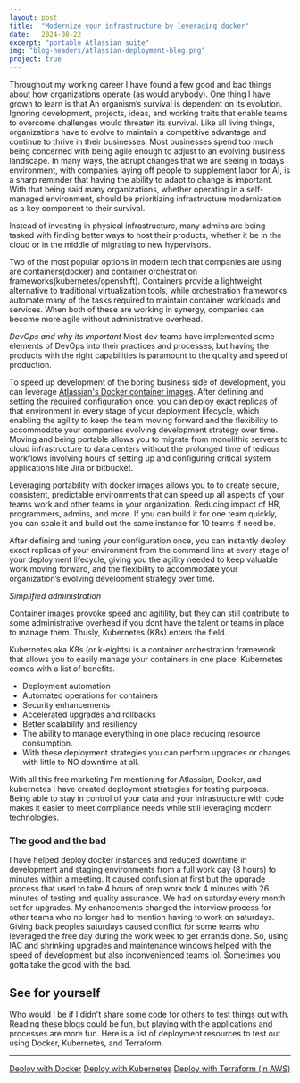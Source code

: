 ```yaml
---
layout: post
title:  "Modernize your infrastructure by leveraging docker"
date:   2024-08-22
excerpt: "portable Atlassian suite"
img: "blog-headers/atlassian-deployment-blog.png"
project: true
---
```


Throughout my working career I have found a few good and bad things about how organizations operate (as would anybody). One thing I have grown to learn is that An organism’s survival is dependent on its evolution. Ignoring development, projects, ideas, and working traits that enable teams to overcome challenges would threaten its survival. Like all living things,  organizations have to evolve to maintain a competitive advantage and continue to thrive in their businesses. Most businesses spend too much being concerned with being agile enough to adjust to an evolving business landscape. In many ways, the abrupt changes that we are seeing in todays environment, with companies laying off people to supplement labor for AI, is a sharp reminder that having the ability to adapt to change is important. With that being said many organizations, whether operating in a self-managed environment, should be prioritizing infrastructure modernization as a key component to their survival.


Instead of investing in physical infrastructure, many admins are being tasked with finding better ways to host their products, whether it be in the cloud or in the middle of migrating to new hypervisors.

Two of the most popular options in modern tech that companies are using are containers(docker) and container orchestration frameworks(kubernetes/openshift). Containers provide a lightweight alternative to traditional virtualization tools, while orchestration frameworks automate many of the tasks required to maintain container workloads and services. When both of these are working in synergy, companies can become more agile without administrative overhead.


*DevOps and why its important*
Most dev teams have implemented some elements of DevOps into their practices and processes, but having the products with the right capabilities is paramount to the quality and speed of production.

To speed up development of the boring business side of development, you can leverage [Atlassian's Docker container images](https://www.atlassian.com/blog/enterprise/why-docker-matters-in-your-enterprise-infrastructure#:~:text=Data%20Center%E2%80%99s%20hardened-,Docker%20container%20images,-.%20After%20defining%20the). After defining and setting the required configuration once, you can deploy exact replicas of that environment in every stage of your deployment lifecycle, which enabling the agility to keep the team moving forward and the flexibility to accommodate your companies evolving development strategy over time. Moving and being portable allows you to migrate from monolithic servers to cloud infrastructure to data centers without the prolonged time of tedious workflows involving hours of setting up and configuring critical system applications like Jira or bitbucket.

Leveraging portability with docker images allows you to  to create secure, consistent, predictable environments that can speed up all aspects of your teams work and other teams in your organization. Reducing impact of HR, programmers, admins, and more. If you can build it for one team quickly, you can scale it and build out the same instance for 10 teams if need be.


 After defining and tuning your configuration once, you can instantly deploy exact replicas of your environment from the command line at every stage of your deployment lifecycle, giving you the agility needed to keep valuable work moving forward, and the flexibility to accommodate your organization’s evolving development strategy over time.

*Simplified administration*

Container images provoke speed and agitility, but they can still contribute to some administrative overhead if you dont have the talent or teams in place to manage them. Thusly, Kubernetes (K8s) enters the field.

Kubernetes aka K8s (or k-eights) is a container orchestration framework that allows you to easily manage your containers in one place. Kubernetes comes with a list of benefits.

* Deployment automation
* Automated operations for containers
* Security enhancements
* Accelerated upgrades and rollbacks
* Better scalability and resiliency
* The ability to manage everything in one place reducing resource consumption.
* With these deployment strategies you can perform upgrades or changes with little to NO downtime at all.

With all this free marketing I'm mentioning for Atlassian, Docker, and kubernetes I have created deployment strategies for testing purposes. Being able to stay in control of your data and your infrastructure with code makes it easier to meet compliance needs while still leveraging modern technologies.


### The good and the bad
I have helped deploy docker instances and reduced downtime in development and staging environments from a full work day (8 hours) to minutes within a meeting. It caused confusion at first but the upgrade process that used to take 4 hours of prep work took 4 minutes with 26 minutes of testing and quality assurance. We had on saturday every month set for upgrades. My enhancements changed the interview process for other teams who no longer had to mention having to work on saturdays. Giving back peoples saturdays caused conflict for some teams who leveraged the free day during the work week to get errands done. So, using IAC and shrinking upgrades and maintenance windows helped with the speed of development but also inconvenienced teams lol. Sometimes you gotta take the good with the bad.

## See for yourself
Who would I be if I didn't share some code for others to test things out with. Reading these blogs could be fun, but playing with the applications and processes are more fun. Here is a list of deployment resources to test out using Docker, Kubernetes, and Terraform.

---
[Deploy with Docker](https://github.com/tedleyem/atlassian/tree/master/docker)
[Deploy with Kubernetes](https://github.com/tedleyem/atlassian/tree/master/kubernetes)
[Deploy with Terraform (in AWS)](https://github.com/tedleyem/atlassian/tree/master/terraform)
